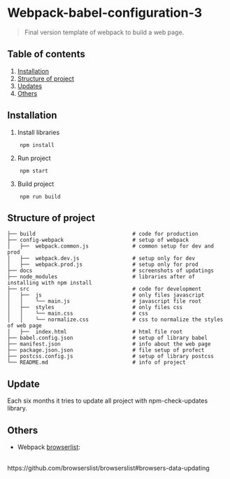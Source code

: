 # Webpack-babel-configuration-3
>Final version template of webpack to build a web page.

## Table of contents
1. [Installation](#installation)
2. [Structure of project](#structure-of-project)
3. [Updates](#updates)
3. [Others](#others)

## Installation
1. Install libraries
```
    npm install
```
2. Run project
```
    npm start
```
3. Build project
```
    npm run build
```

## Structure of project

    ├── build                               # code for production
    ├── config-webpack                      # setup of webpack
    │   ├──  webpack.common.js              # common setup for dev and prod
    │   ├──  webpack.dev.js                 # setup only for dev
    │   ├──  webpack.prod.js                # setup only for prod
    ├── docs                                # screenshots of updatings
    ├── node_modules                        # libraries after of installing with npm install
    ├── src                                 # code for development
    │   ├──  js                             # only files javascript
    │   │    └── main.js                    # javascript file root
    │   ├──  styles                         # only files css
    │   │    └── main.css                   # css
    │   │    └── normalize.css              # css to normalize the styles of web page
    │   ├──  index.html                     # html file root
    ├── babel.config.json                   # setup of library babel
    ├── manifest.json                       # info about the web page
    ├── package.json.json                   # file setup of profect
    ├── postcss.config.js                   # setup of library postcss
    └── README.md                           # info of project


## Update
Each six months it tries to update all project with npm-check-updates library.
## Others
- Webpack [browserlist](https://github.com/browserslist/browserslist#browsers-data-updating): 
<br>
https://github.com/browserslist/browserslist#browsers-data-updating